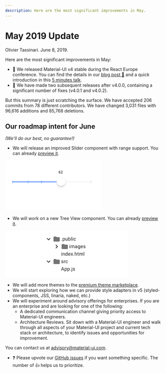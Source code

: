 ```yaml
---
description: Here are the most significant improvements in May.
---
```


# May 2019 Update

Olivier Tassinari. June 8, 2019.

Here are the most significant improvements in May:

- 🎉 We released Material-UI v4 stable during the React Europe conference.
You can find the details in our [blog post 📝](https://medium.com/material-ui/material-ui-v4-is-out-4b7587d1e701) and a quick introduction in this [5 minutes talk](https://www.youtube.com/watch?v=m54_CPfbWow).
- 🐛 We have made two subsequent releases after v4.0.0, containing a significant number of fixes (v4.0.1 and v4.0.2).

But this summary is just scratching the surface. We have accepted 206 commits from 78 different contributors. We have changed 3,031 files with 96,616 additions and 85,768 deletions.

## Our roadmap intent for June

*(We'll do our best, no guarantee!)*

- We will release an improved Slider component with range support. You can already [preview it](https://deploy-preview-15703--material-ui.netlify.com/components/slider/).

![Slider](/static/blog/may-2019-update/slider.png)

- We will work on a new Tree View component. You can already [preview it](https://deploy-preview-14827--material-ui.netlify.com/components/tree-view/).

![Tree View](/static/blog/may-2019-update/tree-view.png)

- We will add more themes to the [premium theme marketplace](https://themes.material-ui.com/).
- We will start exploring how we can provide style adapters in v5 (styled-components, JSS, linaria, naked, etc.)
- We will experiment around advisory offerings for enterprises.
If you are an enterprise and are looking for one of the following:
  - A dedicated communication channel giving priority access to Material-UI engineers.
  - Architecture Reviews. Sit down with a Material-UI engineer and walk through all aspects of your Material-UI project and current tech stack or architecture, to identify issues and opportunities for improvement.

You can contact us at advisory@material-ui.com.

- ❓ Please upvote our [GitHub issues](https://github.com/mui-org/material-ui/issues) if you want something specific. The number of 👍 helps us to prioritize.
